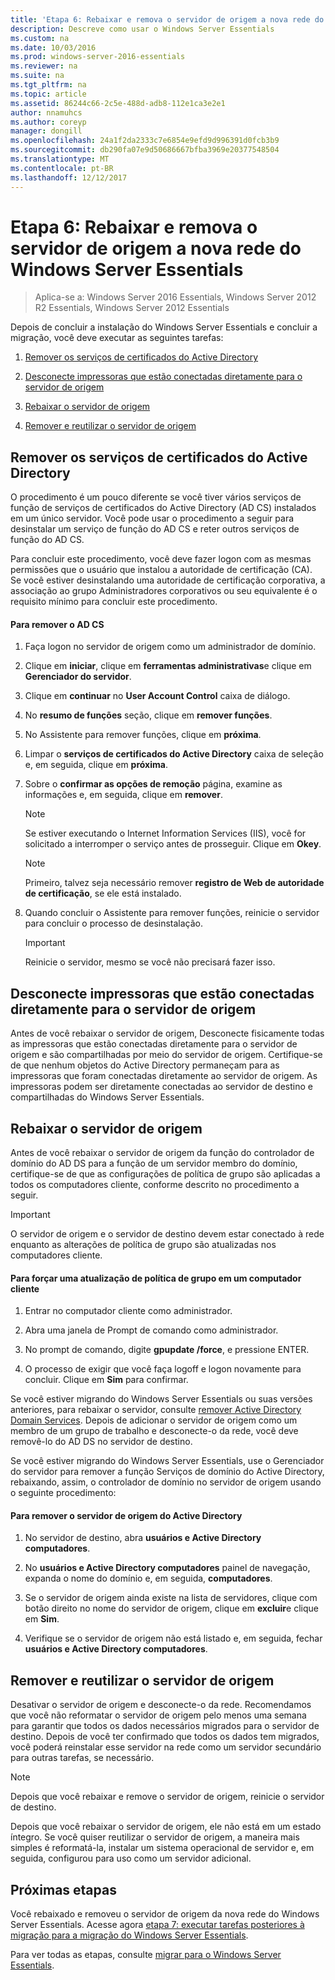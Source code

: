 ```yaml
---
title: 'Etapa 6: Rebaixar e remova o servidor de origem a nova rede do Windows Server Essentials'
description: Descreve como usar o Windows Server Essentials
ms.custom: na
ms.date: 10/03/2016
ms.prod: windows-server-2016-essentials
ms.reviewer: na
ms.suite: na
ms.tgt_pltfrm: na
ms.topic: article
ms.assetid: 86244c66-2c5e-488d-adb8-112e1ca3e2e1
author: nnamuhcs
ms.author: coreyp
manager: dongill
ms.openlocfilehash: 24a1f2da2333c7e6854e9efd9d996391d0fcb3b9
ms.sourcegitcommit: db290fa07e9d50686667bfba3969e20377548504
ms.translationtype: MT
ms.contentlocale: pt-BR
ms.lasthandoff: 12/12/2017
---
```

# <a name="step-6-demote-and-remove-the-source-server-from-the-new-windows-server-essentials-network"></a>Etapa 6: Rebaixar e remova o servidor de origem a nova rede do Windows Server Essentials

>Aplica-se a: Windows Server 2016 Essentials, Windows Server 2012 R2 Essentials, Windows Server 2012 Essentials

Depois de concluir a instalação do Windows Server Essentials e concluir a migração, você deve executar as seguintes tarefas:  
  
1.  [Remover os serviços de certificados do Active Directory](Step-6--Demote-and-remove-the-Source-Server-from-the-new-Windows-Server-Essentials-network.md#BKMK_ADCS)  
  
2.  [Desconecte impressoras que estão conectadas diretamente para o servidor de origem](Step-6--Demote-and-remove-the-Source-Server-from-the-new-Windows-Server-Essentials-network.md#BKMK_PhysicallyDisconnect)  
  
3.  [Rebaixar o servidor de origem](Step-6--Demote-and-remove-the-Source-Server-from-the-new-Windows-Server-Essentials-network.md#BKMK_DemoteTheSourceServer)  
  
4.  [Remover e reutilizar o servidor de origem](Step-6--Demote-and-remove-the-Source-Server-from-the-new-Windows-Server-Essentials-network.md#BKMK_RemoveTheSourceServer)  
  
##  <a name="BKMK_ADCS"></a>Remover os serviços de certificados do Active Directory  
 O procedimento é um pouco diferente se você tiver vários serviços de função de serviços de certificados do Active Directory (AD CS) instalados em um único servidor. Você pode usar o procedimento a seguir para desinstalar um serviço de função do AD CS e reter outros serviços de função do AD CS.  
  
 Para concluir este procedimento, você deve fazer logon com as mesmas permissões que o usuário que instalou a autoridade de certificação (CA). Se você estiver desinstalando uma autoridade de certificação corporativa, a associação ao grupo Administradores corporativos ou seu equivalente é o requisito mínimo para concluir este procedimento.  
  
#### <a name="to-remove-ad-cs"></a>Para remover o AD CS  
  
1.  Faça logon no servidor de origem como um administrador de domínio.  
  
2.  Clique em **iniciar**, clique em **ferramentas administrativas**e clique em **Gerenciador do servidor**.  
  
3.  Clique em **continuar** no **User Account Control** caixa de diálogo.  
  
4.  No **resumo de funções** seção, clique em **remover funções**.  
  
5.  No Assistente para remover funções, clique em **próxima**.  
  
6.  Limpar o **serviços de certificados do Active Directory** caixa de seleção e, em seguida, clique em **próxima**.  
  
7.  Sobre o **confirmar as opções de remoção** página, examine as informações e, em seguida, clique em **remover**.  
  
    > [!NOTE]
    >  Se estiver executando o Internet Information Services (IIS), você for solicitado a interromper o serviço antes de prosseguir. Clique em **Okey**.  
  
    > [!NOTE]
    >  Primeiro, talvez seja necessário remover **registro de Web de autoridade de certificação**, se ele está instalado.  
  
8.  Quando concluir o Assistente para remover funções, reinicie o servidor para concluir o processo de desinstalação.  
  
    > [!IMPORTANT]
    >  Reinicie o servidor, mesmo se você não precisará fazer isso.  
  
##  <a name="BKMK_PhysicallyDisconnect"></a>Desconecte impressoras que estão conectadas diretamente para o servidor de origem  
 Antes de você rebaixar o servidor de origem, Desconecte fisicamente todas as impressoras que estão conectadas diretamente para o servidor de origem e são compartilhadas por meio do servidor de origem. Certifique-se de que nenhum objetos do Active Directory permaneçam para as impressoras que foram conectadas diretamente ao servidor de origem. As impressoras podem ser diretamente conectadas ao servidor de destino e compartilhadas do Windows Server Essentials.  
  
##  <a name="BKMK_DemoteTheSourceServer"></a>Rebaixar o servidor de origem  
 Antes de você rebaixar o servidor de origem da função do controlador de domínio do AD DS para a função de um servidor membro do domínio, certifique-se de que as configurações de política de grupo são aplicadas a todos os computadores cliente, conforme descrito no procedimento a seguir.  
  
> [!IMPORTANT]
>  O servidor de origem e o servidor de destino devem estar conectado à rede enquanto as alterações de política de grupo são atualizadas nos computadores cliente.  
  
#### <a name="to-force-a-group-policy-update-on-a-client-computer"></a>Para forçar uma atualização de política de grupo em um computador cliente  
  
1.  Entrar no computador cliente como administrador.  
  
2.  Abra uma janela de Prompt de comando como administrador.  
  
3.  No prompt de comando, digite **gpupdate /force**, e pressione ENTER.  
  
4.  O processo de exigir que você faça logoff e logon novamente para concluir. Clique em **Sim** para confirmar.  
  
 Se você estiver migrando do Windows Server Essentials ou suas versões anteriores, para rebaixar o servidor, consulte [remover Active Directory Domain Services](https://technet.microsoft.com/library/hh472163.aspx). Depois de adicionar o servidor de origem como um membro de um grupo de trabalho e desconecte-o da rede, você deve removê-lo do AD DS no servidor de destino.  
  
 Se você estiver migrando do Windows Server Essentials, use o Gerenciador do servidor para remover a função Serviços de domínio do Active Directory, rebaixando, assim, o controlador de domínio no servidor de origem usando o seguinte procedimento:  
  
#### <a name="to-remove-the-source-server-from-active-directory"></a>Para remover o servidor de origem do Active Directory  
  
1.  No servidor de destino, abra **usuários e Active Directory computadores**.  
  
2.  No **usuários e Active Directory computadores** painel de navegação, expanda o nome do domínio e, em seguida, **computadores**.  
  
3.  Se o servidor de origem ainda existe na lista de servidores, clique com botão direito no nome do servidor de origem, clique em **excluir**e clique em **Sim**.  
  
4.  Verifique se o servidor de origem não está listado e, em seguida, fechar **usuários e Active Directory computadores**.  
  
##  <a name="BKMK_RemoveTheSourceServer"></a>Remover e reutilizar o servidor de origem  
 Desativar o servidor de origem e desconecte-o da rede. Recomendamos que você não reformatar o servidor de origem pelo menos uma semana para garantir que todos os dados necessários migrados para o servidor de destino. Depois de você ter confirmado que todos os dados tem migrados, você poderá reinstalar esse servidor na rede como um servidor secundário para outras tarefas, se necessário.  
  
> [!NOTE]
>  Depois que você rebaixar e remove o servidor de origem, reinicie o servidor de destino.  
  
 Depois que você rebaixar o servidor de origem, ele não está em um estado íntegro. Se você quiser reutilizar o servidor de origem, a maneira mais simples é reformatá-la, instalar um sistema operacional de servidor e, em seguida, configurou para uso como um servidor adicional.  
  
## <a name="next-steps"></a>Próximas etapas  
 Você rebaixado e removeu o servidor de origem da nova rede do Windows Server Essentials. Acesse agora [etapa 7: executar tarefas posteriores à migração para a migração do Windows Server Essentials](Step-7--Perform-post-migration-tasks-for-the-Windows-Server-Essentials-migration.md).  
  

Para ver todas as etapas, consulte [migrar para o Windows Server Essentials](Migrate-from-Previous-Versions-to-Windows-Server-Essentials-or-Windows-Server-Essentials-Experience.md).

